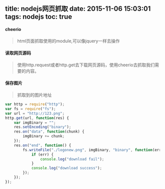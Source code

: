 title: nodejs网页抓取
date: 2015-11-06 15:03:01
tags: nodejs
toc: true
---
#### cheerio
>html页面抓取使用的module,可以像jquery一样去操作

#### 读取网页源码
>使用http.request或者http.get去下载网页源码，使用cheerio去抓取我们需要的内容。

#### 保存图片
>抓取到的图片地址
```javascript
var http = require("http");
var fs = require("fs");
var url = "http://123.png";
http.get(url, function(res) {
	var imgBinary = "";
	res.setEncoding("binary");
	res.on("data", function(chunk) {
		imgBinary += chunk;
	});
	res.on("end", function() {
		fs.writeFile("./logonew.png", imgBinary, "binary", function(err) {
			if (err) {
				console.log("download fail");
			}
			console.log("download success");
		});
	});
});
```
